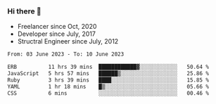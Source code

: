 ### Hi there 👋

- Freelancer since Oct, 2020
- Developer since July, 2017
- Structral Engineer since July, 2012

<!--START_SECTION:waka-->

```txt
From: 03 June 2023 - To: 10 June 2023

ERB          11 hrs 39 mins  ████████████▓░░░░░░░░░░░░   50.64 %
JavaScript   5 hrs 57 mins   ██████▒░░░░░░░░░░░░░░░░░░   25.86 %
Ruby         3 hrs 39 mins   ████░░░░░░░░░░░░░░░░░░░░░   15.85 %
YAML         1 hr 18 mins    █▒░░░░░░░░░░░░░░░░░░░░░░░   05.66 %
CSS          6 mins          ░░░░░░░░░░░░░░░░░░░░░░░░░   00.46 %
```

<!--END_SECTION:waka-->
